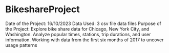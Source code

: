 # BikeshareProject
Date of the Project: 16/10/2023
Data Used: 3 csv file data files
Purpose of the Project: Explore bike share data for Chicago, New York City, and Washington. Analyze popular times, stations, trip durations, and user information. Working with data from the first six months of 2017 to uncover usage patterns 

